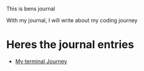 This is bens journal

With my journal, I will write about my coding journey

# Heres the journal entries 

- [My terminal Journey](terminal.md)
